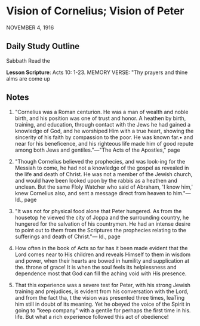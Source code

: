 # Vision of Cornelius; Vision of Peter
NOVEMBER 4, 1916

## Daily Study Outline

Sabbath Read the

**Lesson Scripture**: Acts 10: 1-23. MEMORY VERSE: "Thy prayers and thine alms are come up

## Notes

1. "Cornelius was a Roman centurion. He was a man of wealth and noble birth, and his position was one of trust and honor. A heathen by birth, training, and education, through contact with the Jews he had gained a knowledge of God, and he worshiped Him with a true heart, showing the sincerity of his faith by compassion to the poor. He was known far.• and near for his beneficence, and his righteous life made him of good repute among both Jews and gentiles."—"The Acts of the Apostles," page

2. "Though Cornelius believed the prophecies, and was look-ing for the Messiah to come, he had not a knowledge of the gospel as revealed in the life and death of Christ. He was not a member of the Jewish church, and would have been looked upon by the rabbis as a heathen and unclean. But the same Floly Watcher who said of Abraham, 'I know him,' knew Cornelius also, and sent a message direct from heaven to him."— Id., page

3. "It was not for physical food alone that Peter hungered. As from the housetop he viewed the city of Joppa and the surrounding country, he hungered for the salvation of his countrymen. He had an intense desire to point out to them from the Scriptures the prophecies relating to the sufferings and death of Christ."— Id., page

6. How often in the book of Acts so far has it been made evident that the Lord comes near to His children and reveals Himself to them in wisdom and power, when their hearts are bowed in humility and supplication at the. throne of grace! It is when the soul feels its helplessness and dependence most that God can fill the aching void with His presence.

8. That this experience was a severe test for Peter, with his strong Jewish training and prejudices, is evident from his conversation with the Lord, and from the fact tha, t the vision was presented three times, leaTing him still in doubt of its meaning. Yet he obeyed the voice of the Spirit in going to "keep company" with a gentile for perhaps the first time in his. life. But what a rich experience followed this act of obedience!
